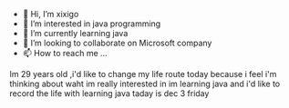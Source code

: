 - 👋 Hi, I’m xixigo
- 👀 I’m interested in java programming
- 🌱 I’m currently learning java
- 💞️ I’m looking to collaborate on Microsoft company
- 📫 How to reach me ...

Im 29 years old ,i'd like to change my life route today because i feel i'm thinking about waht im really interested in
im learning java and i'd like to record the life with learning java
taday is dec 3 friday 
